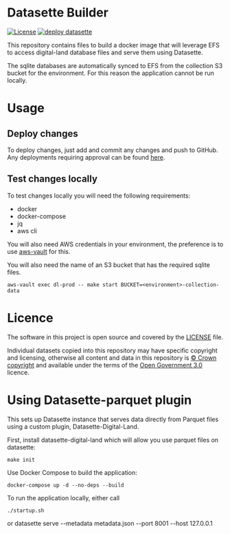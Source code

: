 # Datasette Builder

[![License](https://img.shields.io/github/license/mashape/apistatus.svg)](https://github.com/digital-land/datasette-builder/blob/master/LICENSE)
[![deploy datasette](https://github.com/digital-land/datasette-builder/actions/workflows/deploy.yml/badge.svg)](https://github.com/digital-land/datasette-builder/actions/workflows/deploy.yml)

This repository contains files to build a docker image that will leverage EFS to access digital-land database files and 
serve them using Datasette.

The sqlite databases are automatically synced to EFS from the collection S3 bucket for the environment. For this reason
the application cannot be run locally.

# Usage

## Deploy changes

To deploy changes, just add and commit any changes and push to GitHub. Any deployments requiring approval can be found 
[here](https://github.com/digital-land/datasette-builder/actions).

## Test changes locally

To test changes locally you will need the following requirements:

* docker
* docker-compose
* jq
* aws cli

You will also need AWS credentials in your environment, the preference is to use 
[aws-vault](https://github.com/99designs/aws-vault) for this.

You will also need the name of an S3 bucket that has the required sqlite files.

`aws-vault exec dl-prod -- make start BUCKET=<environment>-collection-data`

# Licence

The software in this project is open source and covered by the [LICENSE](LICENSE) file.

Individual datasets copied into this repository may have specific copyright and licensing, otherwise all content and 
data in this repository is [© Crown copyright](http://www.nationalarchives.gov.uk/information-management/re-using-public-sector-information/copyright-and-re-use/crown-copyright/) 
and available under the terms of the [Open Government 3.0](https://www.nationalarchives.gov.uk/doc/open-government-licence/version/3/) 
licence.


# Using Datasette-parquet plugin

This sets up Datasette instance that serves data directly from Parquet files using a custom plugin, Datasette-Digital-Land.

First, install datasette-digital-land which will allow you use parquet files on datasette:

    make init

Use Docker Compose to build the application:
    
    docker-compose up -d --no-deps --build

To run the application locally, either call 
    
    ./startup.sh 
or
    datasette serve --metadata metadata.json --port 8001 --host 127.0.0.1